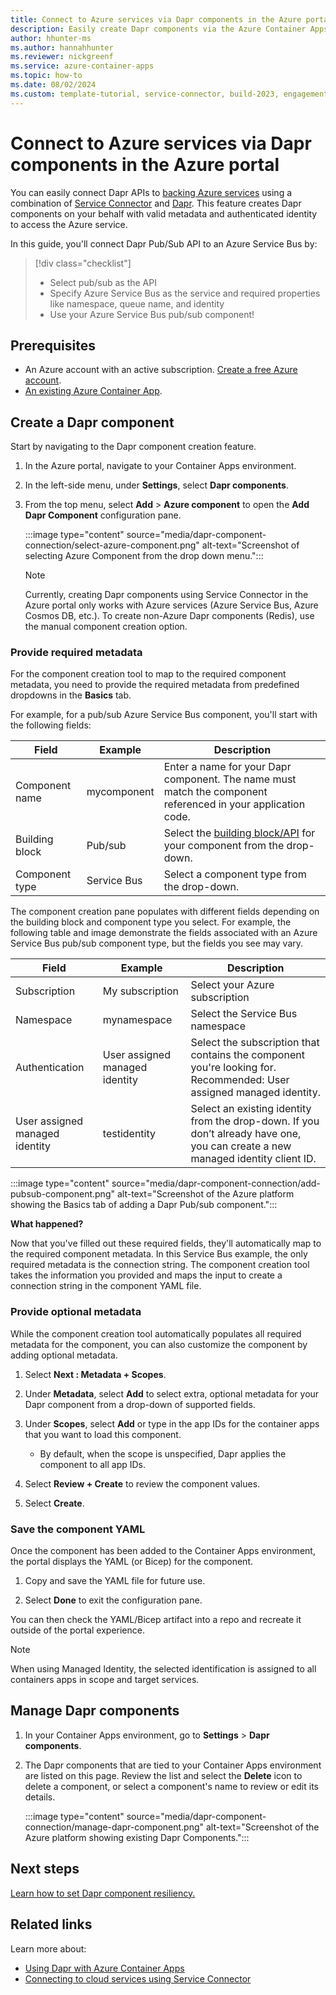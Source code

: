 ```yaml
---
title: Connect to Azure services via Dapr components in the Azure portal
description: Easily create Dapr components via the Azure Container Apps portal. 
author: hhunter-ms
ms.author: hannahhunter
ms.reviewer: nickgreenf
ms.service: azure-container-apps
ms.topic: how-to 
ms.date: 08/02/2024
ms.custom: template-tutorial, service-connector, build-2023, engagement
---
```


# Connect to Azure services via Dapr components in the Azure portal

You can easily connect Dapr APIs to [backing Azure services](./dapr-overview.md#dapr-components) using a combination of [Service Connector](../service-connector/overview.md) and [Dapr](https://docs.dapr.io/). This feature creates Dapr components on your behalf with valid metadata and authenticated identity to access the Azure service.  

In this guide, you'll connect Dapr Pub/Sub API to an Azure Service Bus by:
> [!div class="checklist"]
> - Select pub/sub as the API 
> - Specify Azure Service Bus as the service and required properties like namespace, queue name, and identity
> - Use your Azure Service Bus pub/sub component!

## Prerequisites
- An Azure account with an active subscription. [Create a free Azure account](https://azure.microsoft.com/free).
- [An existing Azure Container App](./quickstart-portal.md).

## Create a Dapr component

Start by navigating to the Dapr component creation feature.

1. In the Azure portal, navigate to your Container Apps environment.
1. In the left-side menu, under **Settings**, select **Dapr components**. 
1. From the top menu, select **Add** > **Azure component** to open the **Add Dapr Component** configuration pane.

   :::image type="content" source="media/dapr-component-connection/select-azure-component.png" alt-text="Screenshot of selecting Azure Component from the drop down menu.":::

   > [!NOTE]
   > Currently, creating Dapr components using Service Connector in the Azure portal only works with Azure services (Azure Service Bus, Azure Cosmos DB, etc.). To create non-Azure Dapr components (Redis), use the manual component creation option.    

### Provide required metadata

For the component creation tool to map to the required component metadata, you need to provide the required metadata from predefined dropdowns in the **Basics** tab.

For example, for a pub/sub Azure Service Bus component, you'll start with the following fields:

| Field | Example | Description |
| ----- | ------- | ----------- |
| Component name | mycomponent | Enter a name for your Dapr component. The name must match the component referenced in your application code. |
| Building block | Pub/sub | Select the [building block/API](https://docs.dapr.io/developing-applications/building-blocks/) for your component from the drop-down. |
| Component type | Service Bus | Select a component type from the drop-down. |

The component creation pane populates with different fields depending on the building block and component type you select. For example, the following table and image demonstrate the fields associated with an Azure Service Bus pub/sub component type, but the fields you see may vary.  

| Field | Example | Description |
| ----- | ------- | ----------- |
| Subscription | My subscription | Select your Azure subscription |
| Namespace | mynamespace | Select the Service Bus namespace |
| Authentication | User assigned managed identity | Select the subscription that contains the component you're looking for. Recommended: User assigned managed identity. |
| User assigned managed identity | testidentity | Select an existing identity from the drop-down. If you don’t  already have one, you can create a new managed identity client ID. |  

:::image type="content" source="media/dapr-component-connection/add-pubsub-component.png" alt-text="Screenshot of the Azure platform showing the Basics tab of adding a Dapr Pub/sub component.":::

**What happened?**   

Now that you've filled out these required fields, they'll automatically map to the required component metadata. In this Service Bus example, the only required metadata is the connection string. The component creation tool takes the information you provided and maps the input to create a connection string in the component YAML file.  

### Provide optional metadata

While the component creation tool automatically populates all required metadata for the component, you can also customize the component by adding optional metadata. 

1. Select **Next : Metadata + Scopes**. 
   
1. Under **Metadata**, select **Add** to select extra, optional metadata for your Dapr component from a drop-down of supported fields. 
   
1. Under **Scopes**, select **Add** or type in the app IDs for the container apps that you want to load this component.
   - By default, when the scope is unspecified, Dapr applies the component to all app IDs.

1. Select **Review + Create** to review the component values.

1. Select **Create**. 

### Save the component YAML

Once the component has been added to the Container Apps environment, the portal displays the YAML (or Bicep) for the component. 

1. Copy and save the YAML file for future use.

1. Select **Done** to exit the configuration pane. 

You can then check the YAML/Bicep artifact into a repo and recreate it outside of the portal experience.

> [!NOTE]
> When using Managed Identity, the selected identification is assigned to all containers apps in scope and target services.

## Manage Dapr components

1. In your Container Apps environment, go to **Settings** > **Dapr components**.
1. The Dapr components that are tied to your Container Apps environment are listed on this page. Review the list and select the **Delete** icon to delete a component, or select a component's name to review or edit its details.

   :::image type="content" source="media/dapr-component-connection/manage-dapr-component.png" alt-text="Screenshot of the Azure platform showing existing Dapr Components.":::

## Next steps

[Learn how to set Dapr component resiliency.](./dapr-component-resiliency.md)

## Related links

Learn more about:
- [Using Dapr with Azure Container Apps](./dapr-overview.md)
- [Connecting to cloud services using Service Connector](./service-connector.md)